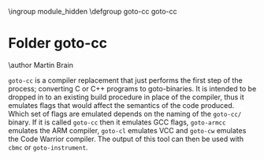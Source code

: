 \ingroup module_hidden
\defgroup goto-cc goto-cc

# Folder goto-cc

\author Martin Brain

`goto-cc` is a compiler replacement that just performs the first step of
the process; converting C or C++ programs to goto-binaries. It is
intended to be dropped in to an existing build procedure in place of the
compiler, thus it emulates flags that would affect the semantics of the
code produced. Which set of flags are emulated depends on the naming of
the `goto-cc/` binary. If it is called `goto-cc` then it emulates GCC
flags, `goto-armcc` emulates the ARM compiler, `goto-cl` emulates VCC
and `goto-cw` emulates the Code Warrior compiler. The output of this
tool can then be used with `cbmc` or `goto-instrument`.
